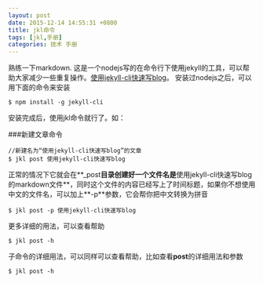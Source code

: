 ```yaml
---
layout: post
date: 2015-12-14 14:55:31 +0800
title: jkl命令
tags: [jkl,手册]
categories: 技术 手册
---
```

熟练一下markdown.
这是一个nodejs写的在命令行下使用jekyll的工具，可以帮助大家减少一些重复操作。[使用jekyll-cli快速写blog](http://jser.me/2014/03/25/%E4%BD%BF%E7%94%A8jekyll-cli%E5%BF%AB%E9%80%9F%E5%86%99blog.html)。
安装过nodejs之后，可以用下面的命令来安装


	$ npm install -g jekyll-cli
安装完成后，使用jkl命令就行了。如：

###新建文章命令

	//新建名为“使用jekyll-cli快速写blog”的文章
	$ jkl post 使用jekyll-cli快速写blog
正常的情况下它就会在**_post**目录创建好一个文件名是**使用jekyll-cli快速写blog的markdown文件**，同时这个文件的内容已经写上了时间标题，如果你不想使用中文的文件名，可以加上**-p**参数，它会帮你把中文转换为拼音

	$ jkl post -p 使用jekyll-cli快速写blog
更多详细的用法，可以查看帮助

	$ jkl post -h
子命令的详细用法，可以同样可以查看帮助，比如查看**post**的详细用法和参数

	$ jkl post -h